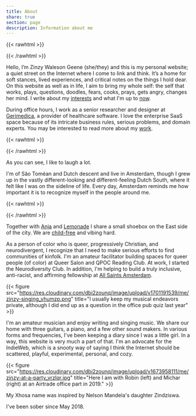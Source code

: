 ```yaml
---
title: About
share: true
section: page
description: Information about me
---
```


{{< rawhtml >}}
<div class="grid grid-cols-2 gap-1">
  <div>
    <img src="https://res.cloudinary.com/dbi2zounq/image/upload/v1667744670/me/zinzy-2_eixpog.jpg" alt="">
  </div>
  <div>
    <img src="https://res.cloudinary.com/dbi2zounq/image/upload/v1649240297/me/FullSizeRender_copy_y5whli.jpg" alt="">
  </div> 
</div>
{{< /rawhtml >}}

Hello, I’m Zinzy Waleson Geene (she/they) and this is my personal website; a quiet street on the Internet where I come to link and think. It’s a home for soft stances, lived experiences, and critical notes on the things I hold dear. On this website as well as in life, I aim to bring my whole self: the self that works, plays, questions, doodles, fears, cooks, prays, gets angry, changes her mind. I write about my [interests](/interests) and what I'm up to [now](/now).

During office hours, I work as a senior researcher and designer at [Gerimedica](https://gerimedica.nl/), a provider of healthcare software. I love the enterprise SaaS space because of its intricate business rules, serious problems, and domain experts. You may be interested to read more about my [work](/work).

{{< rawhtml >}}
<div class="grid grid-cols-2 gap-1">
  <div>
    <img src="https://res.cloudinary.com/dbi2zounq/image/upload/c_fill,g_north_east,h_400,w_400/v1678291626/me/portugal_gpnogd.jpg" alt="">
  </div>
  <div>
    <img src="https://res.cloudinary.com/dbi2zounq/image/upload/c_fill,h_400,w_400/v1678291228/me/pride2019_iunghr.jpg" alt="">
  </div> 
</div>
{{< /rawhtml >}}

As you can see, I like to laugh a lot.

I'm of São Toméan and Dutch descent and live in Amsterdam, though I grew up in the vastly different-looking and different-feeling Dutch South, where it felt like I was on the sideline of life. Every day, Amsterdam reminds me how important it is to recognize myself in the people around me.

{{< rawhtml >}}
<div class="grid grid-cols-2 gap-1">
  <div>
    <img src="https://res.cloudinary.com/dbi2zounq/image/upload/v1668440273/me/six.jpg" alt="">
  </div>
  <div>
    <img src="https://res.cloudinary.com/dbi2zounq/image/upload/v1668440272/me/two.jpg" alt="">
  </div> 
</div>
{{< /rawhtml >}}

Together with [Anja](https://anjawaleson.notion.site/Anja-Waleson-0182c8df804b4b12ab6e70b5b5795a55) and [Lemonade](https://lemonade.waleson.us/) I share a small shoebox on the East side of the city. We are [child-free](https://en.wikipedia.org/wiki/Voluntary_childlessness) and vibing hard.

As a person of color who is queer, progressively Christian, and neurodivergent, I recognize that I need to make serious efforts to find communities of kinfolk. I'm an amateur facilitator building spaces for queer people (of color) at Queer Salon and QPOC Reading Club. At work, I started the Neurodiversity Club. In addition, I'm helping to build a truly inclusive, anti-racist, and affirming fellowship at [All Saints Amsterdam](https://allsaintsamsterdam.church/).

{{< figure src="https://res.cloudinary.com/dbi2zounq/image/upload/v1701191539/me/zinzy-singing_vhumzp.png" title="I usually keep my musical endeavors private, although I did end up as a question in the office pub quiz last year" >}}

I'm an amateur musician and enjoy writing and singing music. We share our home with three guitars, a piano, and a few other sound makers. In various forms and frequencies, I've been keeping a diary since I was a little girl. In a way, this website is very much a part of that. I'm an advocate for the IndieWeb, which is a snooty way of saying I think the Internet should be scattered, playful, experimental, personal, and cozy.

{{< figure src="https://res.cloudinary.com/dbi2zounq/image/upload/v1673958111/me/zinzy-at-a-party_vrzlqr.jpg" title="Here I am with Robin (left) and Michar (right) at an Airtrade office part in 2019." >}}

My Xhosa name was inspired by Nelson Mandela's daughter Zindziswa. 

I've been sober since May 2018.